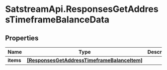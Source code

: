# SatstreamApi.ResponsesGetAddressTimeframeBalanceData

## Properties
Name | Type | Description | Notes
------------ | ------------- | ------------- | -------------
**items** | [**[ResponsesGetAddressTimeframeBalanceItem]**](ResponsesGetAddressTimeframeBalanceItem.md) |  | [optional] 


